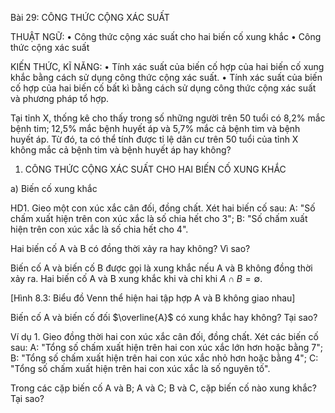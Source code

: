 Bài 29: CÔNG THỨC CỘNG XÁC SUẤT

THUẬT NGỮ:
• Công thức cộng xác suất cho hai biến cố xung khắc
• Công thức cộng xác suất

KIẾN THỨC, KĨ NĂNG:
• Tính xác suất của biến cố hợp của hai biến cố xung khắc bằng cách sử dụng công thức cộng xác suất.
• Tính xác suất của biến cố hợp của hai biến cố bất kì bằng cách sử dụng công thức cộng xác suất và phương pháp tổ hợp.

Tại tỉnh X, thống kê cho thấy trong số những người trên 50 tuổi có 8,2% mắc bệnh tim; 12,5% mắc bệnh huyết áp và 5,7% mắc cả bệnh tim và bệnh huyết áp. Từ đó, ta có thể tính được tỉ lệ dân cư trên 50 tuổi của tỉnh X không mắc cả bệnh tim và bệnh huyết áp hay không?

1. CÔNG THỨC CỘNG XÁC SUẤT CHO HAI BIẾN CỐ XUNG KHẮC

a) Biến cố xung khắc

HD1. Gieo một con xúc xắc cân đối, đồng chất. Xét hai biến cố sau:
A: "Số chấm xuất hiện trên con xúc xắc là số chia hết cho 3";
B: "Số chấm xuất hiện trên con xúc xắc là số chia hết cho 4".

Hai biến cố A và B có đồng thời xảy ra hay không? Vì sao?

Biến cố A và biến cố B được gọi là xung khắc nếu A và B không đồng thời xảy ra.
Hai biến cố A và B xung khắc khi và chỉ khi $A \cap B = \emptyset$.

[Hình 8.3: Biểu đồ Venn thể hiện hai tập hợp A và B không giao nhau]

Biến cố A và biến cố đối $\overline{A}$ có xung khắc hay không? Tại sao?

Ví dụ 1. Gieo đồng thời hai con xúc xắc cân đối, đồng chất. Xét các biến cố sau:
A: "Tổng số chấm xuất hiện trên hai con xúc xắc lớn hơn hoặc bằng 7";
B: "Tổng số chấm xuất hiện trên hai con xúc xắc nhỏ hơn hoặc bằng 4";
C: "Tổng số chấm xuất hiện trên hai con xúc xắc là số nguyên tố".

Trong các cặp biến cố A và B; A và C; B và C, cặp biến cố nào xung khắc? Tại sao?
